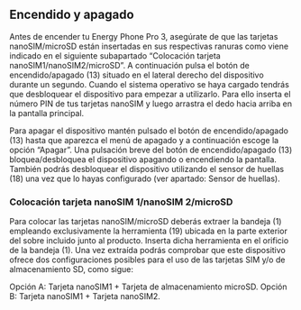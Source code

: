 ## Encendido y apagado

Antes de encender tu Energy Phone Pro 3, asegúrate de que las tarjetas nanoSIM/microSD están insertadas en sus respectivas ranuras como viene indicado en el siguiente subapartado “Colocación tarjeta nanoSIM1/nanoSIM2/microSD”. A continuación pulsa el botón de encendido/apagado (13) situado en el lateral derecho del dispositivo durante un segundo. Cuando el sistema operativo se haya cargado tendrás que desbloquear el dispositivo para empezar a utilizarlo. Para ello inserta el número PIN de tus tarjetas nanoSIM y luego arrastra el dedo hacia arriba en la pantalla principal.

Para apagar el dispositivo mantén pulsado el botón de encendido/apagado (13) hasta que aparezca el menú de apagado y a continuación escoge la opción “Apagar”. Una pulsación breve del botón de encendido/apagado (13) bloquea/desbloquea el dispositivo apagando o encendiendo la pantalla. También podrás desbloquear el dispositivo utilizando el sensor de huellas (18) una vez que lo hayas configurado (ver apartado: Sensor de huellas).


### Colocación tarjeta nanoSIM 1/nanoSIM 2/microSD

Para colocar las tarjetas nanoSIM/microSD deberás extraer la bandeja (1) empleando exclusivamente la herramienta (19) ubicada en la parte exterior del sobre incluido junto al producto. Inserta dicha herramienta en el orificio de la bandeja (1). Una vez extraída podrás comprobar que este dispositivo ofrece dos configuraciones posibles para el uso de las tarjetas SIM y/o de almacenamiento SD, como sigue:

Opción A: Tarjeta nanoSIM1 + Tarjeta de almacenamiento microSD. 
Opción B: Tarjeta nanoSIM1 + Tarjeta nanoSIM2.
